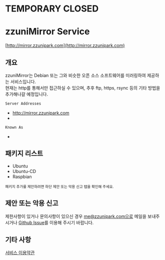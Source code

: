 # **TEMPORARY CLOSED**

# zzuniMirror Service

[http://mirror.zzunipark.com](http://mirror.zzunipark.com)

## 개요

zzuniMirror는 Debian 또는 그와 비슷한 오픈 소스 소프트웨어를 미러링하여 제공하는 서비스입니다.
<br>
현재는 http를 통해서만 접근하실 수 있으며, 추후 ftp, https, rsync 등의 기타 방법을 추가해나갈 예정입니다.

`Server Addresses`

- http://mirror.zzunipark.com
-

`Known As`

-

## 패키지 리스트

- Ubuntu
- Ubuntu-CD
- Raspbian

<small>패키지 추가를 제안하려면 하단 제안 또는 악용 신고 탭을 확인해 주세요.</small>

## 제안 또는 악용 신고

제한사항이 있거나 문의사항이 있으신 경우 me@zzunipark.com으로 메일을 보내주시거나 [Github Issue](https://github.com/zzunipark/zzuniMirror/issues/new)를 이용해 주시기 바랍니다.

## 기타 사항

[서비스 이용약관](https://mirror.zzunipark.com/terms-of-service)<br>
